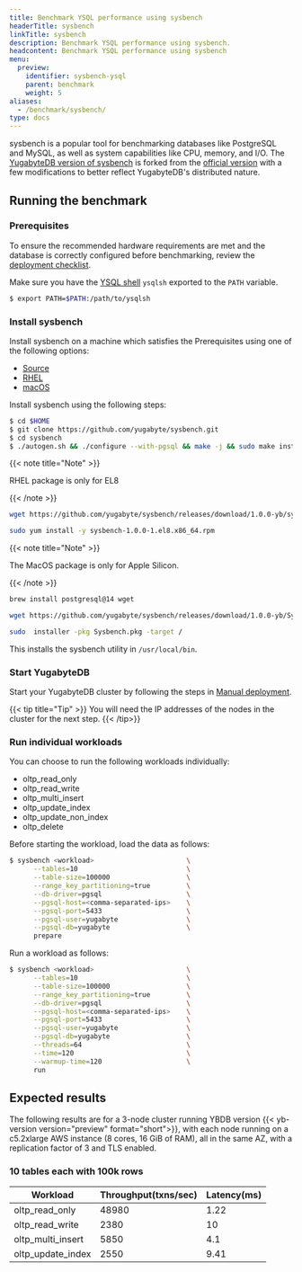 ```yaml
---
title: Benchmark YSQL performance using sysbench
headerTitle: sysbench
linkTitle: sysbench
description: Benchmark YSQL performance using sysbench.
headcontent: Benchmark YSQL performance using sysbench
menu:
  preview:
    identifier: sysbench-ysql
    parent: benchmark
    weight: 5
aliases:
  - /benchmark/sysbench/
type: docs
---
```


sysbench is a popular tool for benchmarking databases like PostgreSQL and MySQL, as well as system capabilities like CPU, memory, and I/O. The [YugabyteDB version of sysbench](https://github.com/yugabyte/sysbench) is forked from the [official version](https://github.com/akopytov/sysbench) with a few modifications to better reflect YugabyteDB's distributed nature.

## Running the benchmark

### Prerequisites

To ensure the recommended hardware requirements are met and the database is correctly configured before benchmarking, review the [deployment checklist](../../deploy/checklist/).

Make sure you have the [YSQL shell](../../api/ysqlsh/) `ysqlsh` exported to the `PATH` variable.

```sh
$ export PATH=$PATH:/path/to/ysqlsh
```

### Install sysbench

Install sysbench on a machine which satisfies the Prerequisites using one of 
the following options:

<ul class="nav nav-tabs nav-tabs-yb">
    <li>
    <a href="#github" class="nav-link active" id="github-tab" data-bs-toggle="tab" role="tab" aria-controls="github" aria-selected="true">
      <i class="fab fa-github" aria-hidden="true"></i>
      Source
    </a>
  </li>
  <li>
    <a href="#rhel" class="nav-link" id="rhel-tab" data-bs-toggle="tab" role="tab" aria-controls="rhel" aria-selected="true">
      <i class="fa-brands fa-redhat" aria-hidden="true"></i>
      RHEL
    </a>
  </li>
  <li >
    <a href="#macos" class="nav-link" id="macos-tab" data-bs-toggle="tab" role="tab" aria-controls="macos" aria-selected="true">
      <i class="fa-brands fa-apple" aria-hidden="true"></i>
      macOS
    </a>
  </li>

</ul>

<div class="tab-content">
  <div id="github" class="tab-pane fade show active" role="tabpanel" aria-labelledby="github-tab">

Install sysbench using the following steps:

```sh
$ cd $HOME
$ git clone https://github.com/yugabyte/sysbench.git
$ cd sysbench
$ ./autogen.sh && ./configure --with-pgsql && make -j && sudo make install
```

  </div>

  <div id="rhel" class="tab-pane fade" role="tabpanel" aria-labelledby="rhel-tab">

{{< note title="Note" >}}

RHEL package is only for EL8

{{< /note >}}

```sh
wget https://github.com/yugabyte/sysbench/releases/download/1.0.0-yb/sysbench-1.0.0-1.el8.x86_64.rpm

sudo yum install -y sysbench-1.0.0-1.el8.x86_64.rpm 
```

  </div>
  <div id="macos" class="tab-pane fade" role="tabpanel" aria-labelledby="macos-tab">

{{< note title="Note" >}}

The MacOS package is only for Apple Silicon.

{{< /note >}}

```sh
brew install postgresql@14 wget

wget https://github.com/yugabyte/sysbench/releases/download/1.0.0-yb/Sysbench.pkg

sudo  installer -pkg Sysbench.pkg -target /
```

  </div>

</div>

This installs the sysbench utility in `/usr/local/bin`.

### Start YugabyteDB

Start your YugabyteDB cluster by following the steps in [Manual deployment](../../deploy/manual-deployment/).

{{< tip title="Tip" >}}
You will need the IP addresses of the nodes in the cluster for the next step.
{{< /tip>}}

### Run individual workloads

You can choose to run the following workloads individually:

* oltp_read_only
* oltp_read_write
* oltp_multi_insert
* oltp_update_index
* oltp_update_non_index
* oltp_delete

Before starting the workload, load the data as follows:

```sh
$ sysbench <workload>                       \
      --tables=10                           \
      --table-size=100000                   \
      --range_key_partitioning=true         \
      --db-driver=pgsql                     \
      --pgsql-host=<comma-separated-ips>    \
      --pgsql-port=5433                     \
      --pgsql-user=yugabyte                 \
      --pgsql-db=yugabyte                   \
      prepare
```

Run a workload as follows:

```sh
$ sysbench <workload>                       \
      --tables=10                           \
      --table-size=100000                   \
      --range_key_partitioning=true         \
      --db-driver=pgsql                     \
      --pgsql-host=<comma-separated-ips>    \
      --pgsql-port=5433                     \
      --pgsql-user=yugabyte                 \
      --pgsql-db=yugabyte                   \
      --threads=64                          \
      --time=120                            \
      --warmup-time=120                     \
      run
```

## Expected results

The following results are for a 3-node cluster running YBDB version {{< yb-version version="preview" format="short">}}, with each node running on a c5.2xlarge AWS instance (8 cores, 16 GiB of RAM), all in the same AZ, with a replication factor of 3 and TLS enabled.

### 10 tables each with 100k rows

| Workload          | Throughput(txns/sec) | Latency(ms) |
|------------------------|---------------------------|------------------|
| oltp_read_only         | 48980                    | 1.22             |
| oltp_read_write        | 2380                     | 10               |
| oltp_multi_insert      | 5850                     | 4.1              |
| oltp_update_index      | 2550                     | 9.41             |
